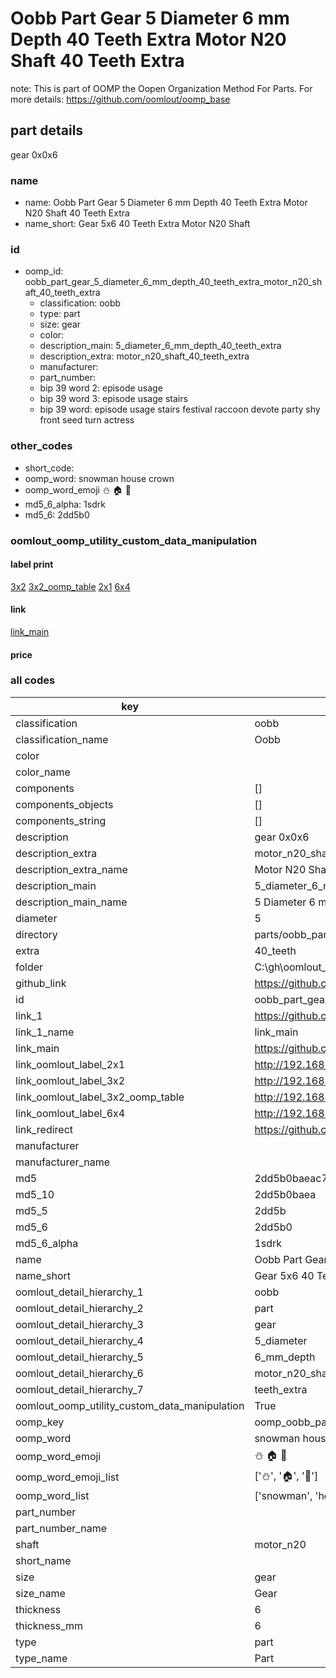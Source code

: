 # Oobb Part Gear 5 Diameter 6 mm Depth 40 Teeth Extra Motor N20 Shaft 40 Teeth Extra  

note: This is part of OOMP the Oopen Organization Method For Parts. For more details: https://github.com/oomlout/oomp_base

##  part details
  



gear 0x0x6



### name
* name: Oobb Part Gear 5 Diameter 6 mm Depth 40 Teeth Extra Motor N20 Shaft 40 Teeth Extra
* name_short: Gear 5x6 40 Teeth Extra Motor N20 Shaft
### id
* oomp_id: oobb_part_gear_5_diameter_6_mm_depth_40_teeth_extra_motor_n20_shaft_40_teeth_extra
  * classification: oobb
  * type: part
  * size: gear
  * color: 
  * description_main: 5_diameter_6_mm_depth_40_teeth_extra
  * description_extra: motor_n20_shaft_40_teeth_extra
  * manufacturer: 
  * part_number: 
  * bip 39 word 2: episode usage
  * bip 39 word 3: episode usage stairs
  * bip 39 word: episode usage stairs festival raccoon devote party shy front seed turn actress

### other_codes
* short_code: 
* oomp_word: snowman house crown
* oomp_word_emoji :snowman: :house: :crown:
* md5_6_alpha: 1sdrk
* md5_6: 2dd5b0






### oomlout_oomp_utility_custom_data_manipulation
#### label print
[3x2](http://192.168.1.245:1112/?label=oomp%201sdrk)
[3x2_oomp_table](http://192.168.1.108:1112/?label=oomp%201sdrk)
[2x1](http://192.168.1.242:1112/?label=oomp%201sdrk)
[6x4](http://192.168.1.55:1112/?label=oomp%201sdrk)    

#### link

[link_main](https://github.com/oomlout/oomlout_oobb_version_4_generated_parts/tree/main/navigation_oomp/oobb/part/gear/5_diameter_6_mm_depth_40_teeth_extra/motor_n20_shaft_40_teeth_extra/part)                              

#### price







### all codes 
| key | value |  
| --- | --- |  
| classification | oobb |  
| classification_name | Oobb |  
| color |  |  
| color_name |  |  
| components | [] |  
| components_objects | [] |  
| components_string | [] |  
| description | gear 0x0x6 |  
| description_extra | motor_n20_shaft_40_teeth_extra |  
| description_extra_name | Motor N20 Shaft 40 Teeth Extra |  
| description_main | 5_diameter_6_mm_depth_40_teeth_extra |  
| description_main_name | 5 Diameter 6 mm Depth 40 Teeth Extra |  
| diameter | 5 |  
| directory | parts/oobb_part_gear_5_diameter_6_mm_depth_40_teeth_extra_motor_n20_shaft_40_teeth_extra |  
| extra | 40_teeth |  
| folder | C:\gh\oomlout_oobb_version_4_generated_parts\parts\oobb_part_gear_5_diameter_6_mm_depth_40_teeth_extra_motor_n20_shaft_40_teeth_extra |  
| github_link | https://github.com/oomlout/oomlout_oomp_part_src/tree/main/parts/oobb_part_gear_5_diameter_6_mm_depth_40_teeth_extra_motor_n20_shaft_40_teeth_extra |  
| id | oobb_part_gear_5_diameter_6_mm_depth_40_teeth_extra_motor_n20_shaft_40_teeth_extra |  
| link_1 | https://github.com/oomlout/oomlout_oobb_version_4_generated_parts/tree/main/navigation_oomp/oobb/part/gear/5_diameter_6_mm_depth_40_teeth_extra/motor_n20_shaft_40_teeth_extra/part |  
| link_1_name | link_main |  
| link_main | https://github.com/oomlout/oomlout_oobb_version_4_generated_parts/tree/main/navigation_oomp/oobb/part/gear/5_diameter_6_mm_depth_40_teeth_extra/motor_n20_shaft_40_teeth_extra/part |  
| link_oomlout_label_2x1 | http://192.168.1.242:1112/?label=oomp%201sdrk |  
| link_oomlout_label_3x2 | http://192.168.1.245:1112/?label=oomp%201sdrk |  
| link_oomlout_label_3x2_oomp_table | http://192.168.1.108:1112/?label=oomp%201sdrk |  
| link_oomlout_label_6x4 | http://192.168.1.55:1112/?label=oomp%201sdrk |  
| link_redirect | https://github.com/oomlout/oomlout_oobb_version_4_generated_parts/tree/main/parts/oobb_gear_05_06_ex_40_teeth_sh_motor_n20 |  
| manufacturer |  |  
| manufacturer_name |  |  
| md5 | 2dd5b0baeac79410f3582553a8bbe25f |  
| md5_10 | 2dd5b0baea |  
| md5_5 | 2dd5b |  
| md5_6 | 2dd5b0 |  
| md5_6_alpha | 1sdrk |  
| name | Oobb Part Gear 5 Diameter 6 mm Depth 40 Teeth Extra Motor N20 Shaft 40 Teeth Extra |  
| name_short | Gear 5x6 40 Teeth Extra Motor N20 Shaft |  
| oomlout_detail_hierarchy_1 | oobb |  
| oomlout_detail_hierarchy_2 | part |  
| oomlout_detail_hierarchy_3 | gear |  
| oomlout_detail_hierarchy_4 | 5_diameter |  
| oomlout_detail_hierarchy_5 | 6_mm_depth |  
| oomlout_detail_hierarchy_6 | motor_n20_shaft_40 |  
| oomlout_detail_hierarchy_7 | teeth_extra |  
| oomlout_oomp_utility_custom_data_manipulation | True |  
| oomp_key | oomp_oobb_part_gear_5_diameter_6_mm_depth_40_teeth_extra_motor_n20_shaft_40_teeth_extra |  
| oomp_word | snowman house crown |  
| oomp_word_emoji | :snowman: :house: :crown: |  
| oomp_word_emoji_list | [':snowman:', ':house:', ':crown:'] |  
| oomp_word_list | ['snowman', 'house', 'crown'] |  
| part_number |  |  
| part_number_name |  |  
| shaft | motor_n20 |  
| short_name |  |  
| size | gear |  
| size_name | Gear |  
| thickness | 6 |  
| thickness_mm | 6 |  
| type | part |  
| type_name | Part |  
